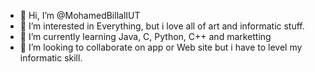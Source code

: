 - 👋 Hi, I’m @MohamedBillalIUT
- 👀 I’m interested in Everything, but i love all of art and informatic stuff.
- 🌱 I’m currently learning Java, C, Python, C++ and marketting
- 💞️ I’m looking to collaborate on app or Web site but i have to level my informatic skill.

<!---
MohamedBillalIUT/MohamedBillalIUT is a ✨ special ✨ repository because its `README.md` (this file) appears on your GitHub profile.
You can click the Preview link to take a look at your changes.
--->
